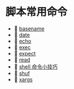 # 脚本常用命令

* 📄 [basename](siyuan://blocks/20240311212631-yfd6fnw)
* 📄 [date](siyuan://blocks/20231110105237-rxi9yl4)
* 📄 [echo](siyuan://blocks/20240311213733-v5eakp7)
* 📄 [exec](siyuan://blocks/20231110105237-aapmdhq)
* 📄 [expect](siyuan://blocks/20240311213920-jhloe60)
* 📄 [read](siyuan://blocks/20240311213556-98wlhl1)
* 📄 [shell 命令小技巧](siyuan://blocks/20240401205118-mbui0qx)
* 📄 [shuf](siyuan://blocks/20240229215849-m1c0obh)
* 📄 [xargs](siyuan://blocks/20240310214023-7u1yfg6)

‍
